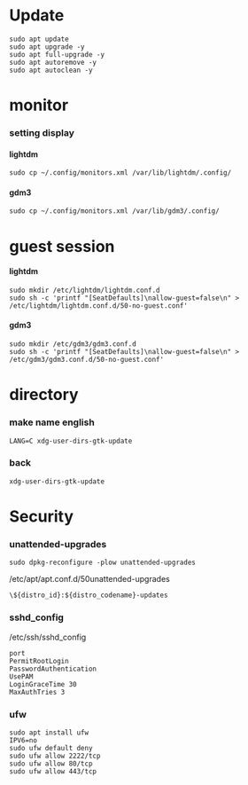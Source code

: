 # Update
```
sudo apt update
sudo apt upgrade -y
sudo apt full-upgrade -y
sudo apt autoremove -y
sudo apt autoclean -y
```

# monitor
### setting display
#### lightdm
```
sudo cp ~/.config/monitors.xml /var/lib/lightdm/.config/
```
#### gdm3
```
sudo cp ~/.config/monitors.xml /var/lib/gdm3/.config/
```

# guest session
#### lightdm
```
sudo mkdir /etc/lightdm/lightdm.conf.d
sudo sh -c 'printf "[SeatDefaults]\nallow-guest=false\n" > /etc/lightdm/lightdm.conf.d/50-no-guest.conf'
```
#### gdm3
```
sudo mkdir /etc/gdm3/gdm3.conf.d
sudo sh -c 'printf "[SeatDefaults]\nallow-guest=false\n" > /etc/gdm3/gdm3.conf.d/50-no-guest.conf'
```

# directory
### make name english
```
LANG=C xdg-user-dirs-gtk-update
```
### back
```
xdg-user-dirs-gtk-update
```

# Security
### unattended-upgrades
```
sudo dpkg-reconfigure -plow unattended-upgrades
```
/etc/apt/apt.conf.d/50unattended-upgrades
```
\${distro_id}:${distro_codename}-updates
```

### sshd_config
/etc/ssh/sshd_config
```
port
PermitRootLogin
PasswordAuthentication
UsePAM
LoginGraceTime 30
MaxAuthTries 3
```

### ufw
```
sudo apt install ufw
IPV6=no
sudo ufw default deny
sudo ufw allow 2222/tcp
sudo ufw allow 80/tcp
sudo ufw allow 443/tcp
```
